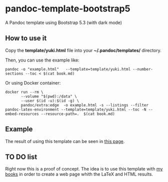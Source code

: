 # pandoc-template-bootstrap5
A Pandoc template using Bootstrap 5.3 (with dark mode)

## How to use it
Copy the **template/yuki.html** file into your **~/.pandoc/templates/** directory.

Then, you can use the example like:

```
pandoc -o "example.html"   --template=template/yuki.html --number-sections --toc < $(cat book.md)
```

Or using Docker container:

```
docker run --rm \
       --volume "$(pwd):/data" \
       --user $(id -u):$(id -g) \
       pandoc/extra:edge  -o example.html -s --listings --filter pandoc-latex-environment --template=template/yuki.html --toc -N --embed-resources --resource-path=.  $(cat book.md)
```

## Example

The result of using this template can be seen in [this page](example.html).

## TO DO list
Right now this is a proof of concept. The idea is to use this template with [my books](https://github.com/yuki/my-books) in order to create a web page whith the LaTeX and HTML results.
